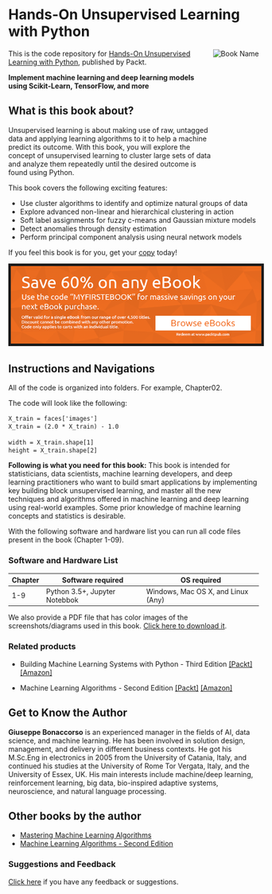 # 	Hands-On Unsupervised Learning with Python

<a href="https://www.packtpub.com/big-data-and-business-intelligence/hands-unsupervised-learning-python?utm_source=github&utm_medium=repository&utm_campaign=9781789348279"><img src="https://www.packtpub.com/sites/default/files/B10914_Cover.png" alt="Book Name" height="256px" align="right"></a>

This is the code repository for [Hands-On Unsupervised Learning with Python](https://www.packtpub.com/big-data-and-business-intelligence/hands-unsupervised-learning-python?utm_source=github&utm_medium=repository&utm_campaign=9781789348279), published by Packt.

**Implement machine learning and deep learning models using Scikit-Learn, TensorFlow, and more**

## What is this book about?
Unsupervised learning is about making use of raw, untagged data and applying learning algorithms to it to help a machine predict its outcome. With this book, you will explore the concept of unsupervised learning to cluster large sets of data and analyze them repeatedly until the desired outcome is found using Python.

This book covers the following exciting features: 
* Use cluster algorithms to identify and optimize natural groups of data 
* Explore advanced non-linear and hierarchical clustering in action
* Soft label assignments for fuzzy c-means and Gaussian mixture models
* Detect anomalies through density estimation
* Perform principal component analysis using neural network models

If you feel this book is for you, get your [copy](https://www.amazon.com/dp/1789349273) today!

<a href="https://www.packtpub.com/?utm_source=github&utm_medium=banner&utm_campaign=GitHubBanner"><img src="https://raw.githubusercontent.com/PacktPublishing/GitHub/master/GitHub.png" 
alt="https://www.packtpub.com/" border="5" /></a>


## Instructions and Navigations
All of the code is organized into folders. For example, Chapter02.

The code will look like the following:
```
X_train = faces['images']
X_train = (2.0 * X_train) - 1.0

width = X_train.shape[1]
height = X_train.shape[2]
```

**Following is what you need for this book:**
This book is intended for statisticians, data scientists, machine learning developers, and deep learning practitioners who want to build smart applications by implementing key building block unsupervised learning, and master all the new techniques and algorithms offered in machine learning and deep learning using real-world examples. Some prior knowledge of machine learning concepts and statistics is desirable.

With the following software and hardware list you can run all code files present in the book (Chapter 1-09).

### Software and Hardware List

| Chapter  | Software required                   | OS required                        |
| -------- | ------------------------------------| -----------------------------------|
| 1-9      | Python 3.5+, Jupyter Notebbok       | Windows, Mac OS X, and Linux (Any) |



We also provide a PDF file that has color images of the screenshots/diagrams used in this book. [Click here to download it](https://www.packtpub.com/sites/default/files/downloads/9781789348279_ColorImages.pdf).


### Related products <Other books you may enjoy>
* Building Machine Learning Systems with Python - Third Edition [[Packt]](https://www.packtpub.com/big-data-and-business-intelligence/building-machine-learning-systems-python-third-edition?utm_source=github&utm_medium=repository&utm_campaign=9781788623223) [[Amazon]](https://www.amazon.com/dp/1788622227)

* Machine Learning Algorithms - Second Edition [[Packt]](https://www.packtpub.com/big-data-and-business-intelligence/machine-learning-algorithms-second-edition?utm_source=github&utm_medium=repository&utm_campaign=9781789347999) [[Amazon]](https://www.amazon.com/dp/1789345480)

## Get to Know the Author
**Giuseppe Bonaccorso**
is an experienced manager in the fields of AI, data science, and machine learning. He has been involved in solution design, management, and delivery in different business contexts. He got his M.Sc.Eng in electronics in 2005 from the University of Catania, Italy, and continued his studies at the University of Rome Tor Vergata, Italy, and the University of Essex, UK. His main interests include machine/deep learning, reinforcement learning, big data, bio-inspired adaptive systems, neuroscience, and natural language processing.


## Other books by the author
* [Mastering Machine Learning Algorithms](https://www.packtpub.com/big-data-and-business-intelligence/mastering-machine-learning-algorithms?utm_source=github&utm_medium=repository&utm_campaign=9781788621113)
* [Machine Learning Algorithms - Second Edition](https://www.packtpub.com/big-data-and-business-intelligence/machine-learning-algorithms-second-edition?utm_source=github&utm_medium=repository&utm_campaign=9781789347999)

### Suggestions and Feedback
[Click here](https://docs.google.com/forms/d/e/1FAIpQLSdy7dATC6QmEL81FIUuymZ0Wy9vH1jHkvpY57OiMeKGqib_Ow/viewform) if you have any feedback or suggestions.

